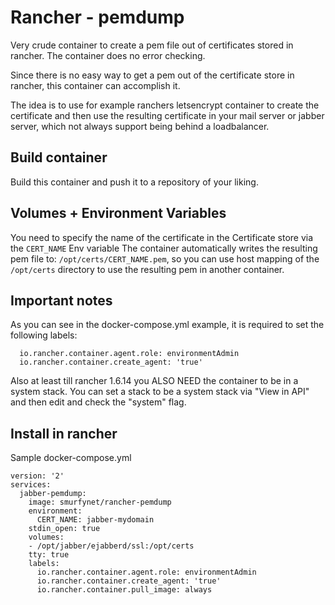 # Rancher - pemdump
Very crude container to create a pem file out of certificates stored in rancher.
The container does no error checking.

Since there is no easy way to get a pem out of the certificate store in rancher, this container can accomplish it.

The idea is to use for example ranchers letsencrypt container to create the certificate and then use the resulting certificate in your mail server or jabber server, which not always support being behind a loadbalancer.

## Build container

Build this container and push it to a repository of your liking.

## Volumes + Environment Variables

You need to specify the name of the certificate in the Certificate store via the ``CERT_NAME`` Env variable
The container automatically writes the resulting pem file to: ``/opt/certs/CERT_NAME.pem``, so you can use host mapping of the ``/opt/certs`` directory to use the resulting pem in another container.

## Important notes

As you can see in the docker-compose.yml example, it is required to set the following labels:

      io.rancher.container.agent.role: environmentAdmin
      io.rancher.container.create_agent: 'true'

Also at least till rancher 1.6.14 you ALSO NEED the container to be in a system stack.
You can set a stack to be a system stack via "View in API" and then edit and check the "system" flag.

## Install in rancher

Sample docker-compose.yml

    version: '2'
    services:
      jabber-pemdump:
        image: smurfynet/rancher-pemdump
        environment:
          CERT_NAME: jabber-mydomain
        stdin_open: true
        volumes:
        - /opt/jabber/ejabberd/ssl:/opt/certs
        tty: true
        labels:
          io.rancher.container.agent.role: environmentAdmin
          io.rancher.container.create_agent: 'true'
          io.rancher.container.pull_image: always



